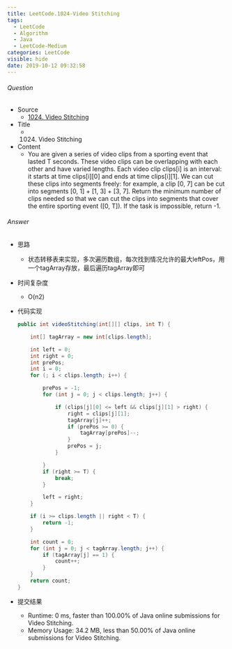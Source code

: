 ```yaml
---
title: LeetCode.1024-Video Stitching
tags:
  - LeetCode
  - Algorithm
  - Java
  - LeetCode-Medium
categories: LeetCode
visible: hide
date: 2019-10-12 09:32:58
---
```

###### Question
- Source
	- [1024. Video Stitching](https://leetcode.com/problems/video-stitching/) 
- Title
	- 1024. Video Stitching 
- Content
	- You are given a series of video clips from a sporting event that lasted T seconds.  These video clips can be overlapping with each other and have varied lengths.
Each video clip clips[i] is an interval: it starts at time clips[i][0] and ends at time clips[i][1].  We can cut these clips into segments freely: for example, a clip [0, 7] can be cut into segments [0, 1] + [1, 3] + [3, 7].
Return the minimum number of clips needed so that we can cut the clips into segments that cover the entire sporting event ([0, T]).  If the task is impossible, return -1.
<!--more-->

###### Answer
- 思路
	- 状态转移表来实现，多次遍历数组，每次找到情况允许的最大leftPos，用一个tagArray存放，最后遍历tagArray即可
- 时间复杂度
	- O(n2) 	
- 代码实现

	```Java
	public int videoStitching(int[][] clips, int T) {

        int[] tagArray = new int[clips.length];

        int left = 0;
        int right = 0;
        int prePos;
        int i = 0;
        for (; i < clips.length; i++) {

            prePos = -1;
            for (int j = 0; j < clips.length; j++) {

                if (clips[j][0] <= left && clips[j][1] > right) {
                    right = clips[j][1];
                    tagArray[j]++;
                    if (prePos >= 0) {
                        tagArray[prePos]--;
                    }
                    prePos = j;
                }

            }
            if (right >= T) {
                break;
            }

            left = right;
        }

        if (i >= clips.length || right < T) {
            return -1;
        }

        int count = 0;
        for (int j = 0; j < tagArray.length; j++) {
            if (tagArray[j] == 1) {
                count++;
            }
        }
        return count;
    }
	```
- 提交结果
	- Runtime: 0 ms, faster than 100.00% of Java online submissions for Video Stitching.
	- Memory Usage: 34.2 MB, less than 50.00% of Java online submissions for Video Stitching.
